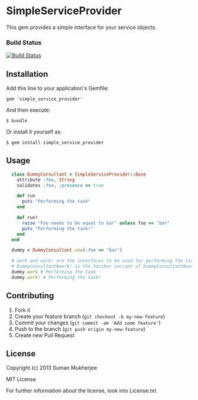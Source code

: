 # SimpleServiceProvider

This gem provides a simple interface for your service objects.

### Build Status

[![Build Status](https://travis-ci.org/sumanmukherjee03/simple_service_provider.png)](https://travis-ci.org/sumanmukherjee03/simple_service_provider)

## Installation

Add this line to your application's Gemfile:

    gem 'simple_service_provider'

And then execute:

    $ bundle

Or install it yourself as:

    $ gem install simple_service_provider

## Usage

```ruby
  class DummyConsultant < SimpleServiceProvider::Base
    attribute :foo, String
    validates :foo, :presence => true

    def run
      puts "Performing the task"
    end

    def run!
      raise "Foo needs to be equal to bar" unless foo == "bar"
      puts "Performing the task!"
    end
  end

  dummy = DummyConsultant.new(:foo => "bar")

  # work and work! are the interfaces to be used for performing the task
  # DummyConsultant#work! is the harsher variant of DummyConsultant#work
  dummy.work # Performing the task
  dummy.work! # Performing the task!
```

## Contributing

1. Fork it
2. Create your feature branch (`git checkout -b my-new-feature`)
3. Commit your changes (`git commit -am 'Add some feature'`)
4. Push to the branch (`git push origin my-new-feature`)
5. Create new Pull Request

## License
Copyright (c) 2013 Suman Mukherjee

MIT License

For further information about the license, look into License.txt
